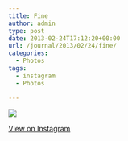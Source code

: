 ```yaml
---
title: Fine
author: admin
type: post
date: 2013-02-24T17:12:20+00:00
url: /journal/2013/02/24/fine/
categories:
  - Photos
tags:
  - instagram
  - Photos

---
```

![][1]

<p class="view-instagram">
  <a href="http://instagr.am/p/WHyT4mKloI/">View on Instagram</a>
</p>

 [1]: http://lobban.org/wordpress//HLIC/be09ce1e13d865a4ef50c238ef5be7a4.jpg